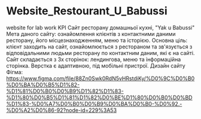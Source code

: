 # Website_Restourant_U_Babussi
website for lab work KPI
Сайт ресторану домашньої кухні, "Yak u Babussi"
Мета даного сайту: ознайомлення клієнтів з контактними даними ресторану, його місцезнаходженням, меню та історією. Основна ціль: клієнт заходить на сайт, ознайомлюється з рестораном та зв'язується з відповідальними людьми ресторану по контактним даним, які є на сайті.
Сайт складається з 3х сторінок: лендингова, меню та інформаційна сторінка.
Верстка є адаптивною, під мобільні пристрої.
Дизайн сайту Фігма:
https://www.figma.com/file/88Zn0Swk0RdN5vHRstdiKy/%D0%9C%D0%B0%D0%BA%D0%B5%D1%82-%D1%81%D0%B0%D0%B9%D1%82%D1%83-%D1%80%D0%B5%D1%81%D1%82%D0%BE%D1%80%D0%B0%D0%BD%D1%83-%D0%A7%D0%B0%D0%B9%D0%BA%D0%B0-%D0%92.-%D0%A2%D0%86-92?node-id=229%3A53

